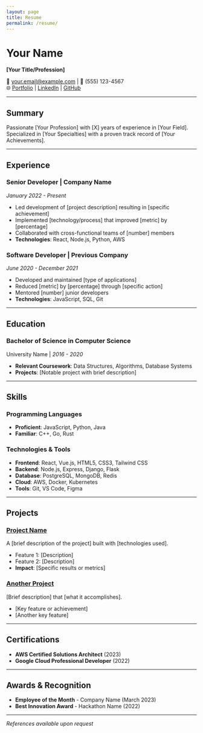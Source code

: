 ```yaml
---
layout: page
title: Resume
permalink: /resume/
---
```


# Your Name
**[Your Title/Profession]**

📧 your.email@example.com | 📱 (555) 123-4567  
🌐 [Portfolio](https://yourusername.github.io) | [LinkedIn](https://linkedin.com/in/yourprofile) | [GitHub](https://github.com/yourusername)

---

## Summary

Passionate [Your Profession] with [X] years of experience in [Your Field]. Specialized in [Your Specialties] with a proven track record of [Your Achievements].

---

## Experience

### **Senior Developer** | Company Name
*January 2022 - Present*

- Led development of [project description] resulting in [specific achievement]
- Implemented [technology/process] that improved [metric] by [percentage]
- Collaborated with cross-functional teams of [number] members
- **Technologies**: React, Node.js, Python, AWS

### **Software Developer** | Previous Company  
*June 2020 - December 2021*

- Developed and maintained [type of applications]
- Reduced [metric] by [percentage] through [specific action]
- Mentored [number] junior developers
- **Technologies**: JavaScript, SQL, Git

---

## Education

### **Bachelor of Science in Computer Science**
University Name | *2016 - 2020*
- **Relevant Coursework**: Data Structures, Algorithms, Database Systems
- **Projects**: [Notable project with brief description]

---

## Skills

### **Programming Languages**
- **Proficient**: JavaScript, Python, Java
- **Familiar**: C++, Go, Rust

### **Technologies & Tools**
- **Frontend**: React, Vue.js, HTML5, CSS3, Tailwind CSS
- **Backend**: Node.js, Express, Django, Flask
- **Database**: PostgreSQL, MongoDB, Redis
- **Cloud**: AWS, Docker, Kubernetes
- **Tools**: Git, VS Code, Figma

---

## Projects

### **[Project Name](https://github.com/yourusername/project)**
A [brief description of the project] built with [technologies used].
- Feature 1: [Description]
- Feature 2: [Description]
- **Impact**: [Specific results or metrics]

### **[Another Project](https://github.com/yourusername/project2)**
[Brief description] that [what it accomplishes].
- [Key feature or achievement]
- [Another key feature]

---

## Certifications

- **AWS Certified Solutions Architect** (2023)
- **Google Cloud Professional Developer** (2022)

---

## Awards & Recognition

- **Employee of the Month** - Company Name (March 2023)
- **Best Innovation Award** - Hackathon Name (2022)

---

*References available upon request*

